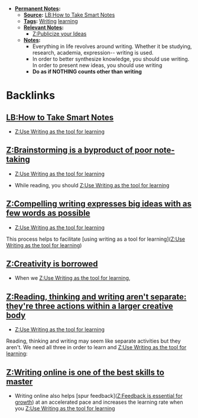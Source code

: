 - **[Permanent Notes](<Permanent Notes.md>):**
    - **[Source](<Source.md>):** [LB:How to Take Smart Notes](<LB:How to Take Smart Notes.md>)
    - **[Tags](<Tags.md>):** [Writing](<Writing.md>) [learning](<learning.md>)
    - **[Relevant Notes](<Relevant Notes.md>):**
        - [Z:Publicize your Ideas](<Z:Publicize your Ideas.md>)
    - **[Notes](<Notes.md>):**
        - Everything in life revolves around writing. Whether it be studying, research, academia, expression-- writing is used.
        - In order to better synthesize knowledge, you should use writing. In order to present new ideas, you should use writing
        - **Do as if NOTHING counts other than writing**

# Backlinks
## [LB:How to Take Smart Notes](<LB:How to Take Smart Notes.md>)
- [Z:Use Writing as the tool for learning](<Z:Use Writing as the tool for learning.md>)

## [Z:Brainstorming is a byproduct of poor note-taking](<Z:Brainstorming is a byproduct of poor note-taking.md>)
- [Z:Use Writing as the tool for learning](<Z:Use Writing as the tool for learning.md>)

- While reading, you should [Z:Use Writing as the tool for learning](<Z:Use Writing as the tool for learning.md>)

## [Z:Compelling writing expresses big ideas with as few words as possible](<Z:Compelling writing expresses big ideas with as few words as possible.md>)
- [Z:Use Writing as the tool for learning](<Z:Use Writing as the tool for learning.md>)

This process helps to facilitate [using writing as a tool for learning]([Z:Use Writing as the tool for learning](<Z:Use Writing as the tool for learning.md>))

## [Z:Creativity is borrowed](<Z:Creativity is borrowed.md>)
- When we [Z:Use Writing as the tool for learning](<Z:Use Writing as the tool for learning.md>),

## [Z:Reading, thinking and writing aren't separate: they're three actions within a larger creative body](<Z:Reading, thinking and writing aren't separate: they're three actions within a larger creative body.md>)
- [Z:Use Writing as the tool for learning](<Z:Use Writing as the tool for learning.md>)

Reading, thinking and writing may seem like separate activities but they aren't. We need all three in order to learn and [Z:Use Writing as the tool for learning](<Z:Use Writing as the tool for learning.md>):

## [Z:Writing online is one of the best skills to master](<Z:Writing online is one of the best skills to master.md>)
- Writing online also helps [spur feedback]([Z:Feedback is essential for growth](<Z:Feedback is essential for growth.md>)) at an accelerated pace and increases the learning rate when you [Z:Use Writing as the tool for learning](<Z:Use Writing as the tool for learning.md>)

